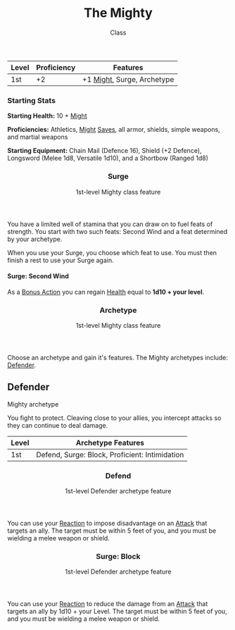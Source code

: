 <header>

# The Mighty

<p class="subheading">Class</p>

</header>

| Level | Proficiency | Features  |
| ----  | ----------- |- |
| 1st   | +2          | +1 [Might](pages/characters/attributes.md?id=might), Surge, Archetype |

### Starting Stats

**Starting Health:** 10 + [Might](pages/characters/attributes.md?id=might)

**Proficiencies:** Athletics, [Might](pages/characters/attributes.md?id=might) [Saves](pages/rules/rolling/saves.md), all armor, shields, simple weapons, and martial weapons

**Starting Equipment:** Chain Mail (Defence 16), Shield (+2 Defence), Longsword (Melee 1d8, Versatile 1d10), and a Shortbow (Ranged 1d8)

<header>

### Surge

<p class="subheading">1st-level Mighty class feature</p>

</header>

You have a limited well of stamina that you can draw on to fuel feats of strength. You start with two such feats: Second Wind and a feat determined by your archetype.

When you use your Surge, you choose which feat to use. You must then finish a rest to use your Surge again.

#### Surge: Second Wind

As a [Bonus Action](pages/combat/bonus-actions.md) you can regain [Health](pages/combat/health.md) equal to **1d10 + your level**.

<header>

### Archetype

<p class="subheading">1st-level Mighty class feature</p>

</header>

Choose an archetype and gain it's features. The Mighty archetypes include: [Defender](pages/classes/mighty.md?id=defender).

## Defender

<p class="subheading">Mighty archetype</p>

</header>

You fight to protect. Cleaving close to your allies, you intercept attacks so they can continue to deal damage.

| Level | Archetype Features |
| ----  | ------------------ |
| 1st   | Defend, Surge: Block, Proficient: Intimidation         |

<header>

### Defend

<p class="subheading">1st-level Defender archetype feature</p>

</header>

You can use your [Reaction](pages/combat/reactions.md) to impose disadvantage on an [Attack](pages/combat/attacks.md) that targets an ally. The target must be within 5 feet of you, and you must be wielding a melee weapon or shield.

<header>

### Surge: Block

<p class="subheading">1st-level Defender archetype feature</p>

</header>

You can use your [Reaction](pages/combat/actions.md?id=reaction) to reduce the damage from an [Attack](pages/combat/attacks.md) that targets an ally by 1d10 + your Level. The target must be within 5 feet of you, and you must be wielding a melee weapon or shield.
